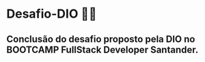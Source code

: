 # Desafio-DIO :man_student:


## Conclusão do desafio proposto pela DIO no BOOTCAMP FullStack Developer Santander.



